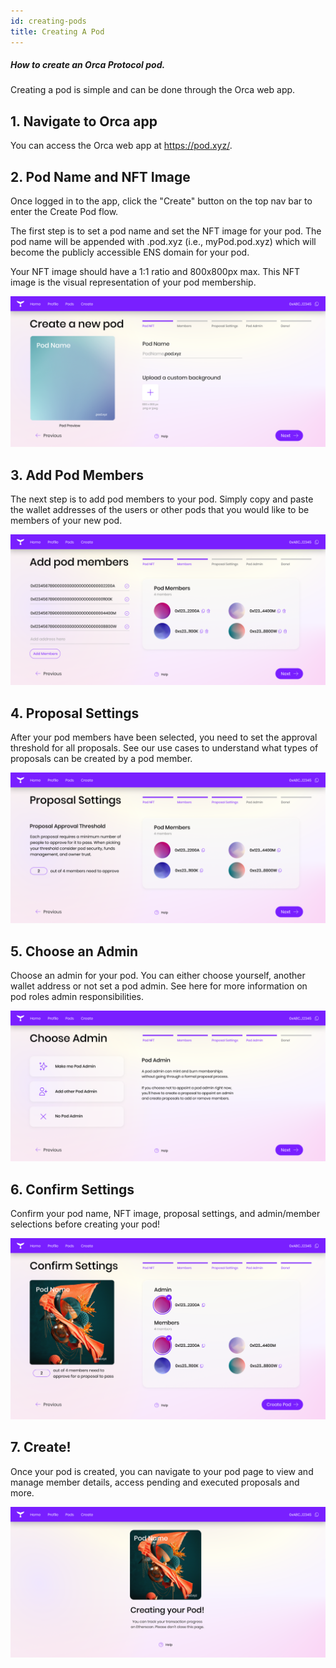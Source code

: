 ```yaml
---
id: creating-pods
title: Creating A Pod
---
```


##### How to create an Orca Protocol pod.

Creating a pod is simple and can be done through the Orca web app.

## 1. Navigate to Orca app

You can access the Orca web app at https://pod.xyz/.

## 2. Pod Name and NFT Image
Once logged in to the app, click the "Create" button on the top nav bar to enter the Create Pod flow.

The first step is to set a pod name and set the NFT image for your pod. The pod name will be appended with .pod.xyz (i.e., myPod.pod.xyz) which will become the publicly accessible ENS domain for your pod.

Your NFT image should have a 1:1 ratio and 800x800px max. This NFT image is the visual representation of your pod membership. 

![Create Pod](./img/PodCreate0.png)

## 3. Add Pod Members
The next step is to add pod members to your pod. Simply copy and paste the wallet addresses of the users or other pods that you would like to be members of your new pod.

![Create Pod](./img/PodCreate1.png)

## 4. Proposal Settings
After your pod members have been selected, you need to set the approval threshold for all proposals. 
See our use cases to understand what types of proposals can be created by a pod member.

![Create Pod](./img/PodCreate2.png)

## 5. Choose an Admin
Choose an admin for your pod. You can either choose yourself, another wallet address or not set a pod admin.
See here for more information on pod roles admin responsibilities.

![Create Pod](./img/PodCreate3.png)

## 6. Confirm Settings
Confirm your pod name, NFT image, proposal settings, and admin/member selections before creating your pod!

![Create Pod](./img/PodCreate4.png)

## 7. Create!
Once your pod is created, you can navigate to your pod page to view and manage member details, access pending and executed proposals and more. 

![Create Pod](./img/PodCreate5.png)